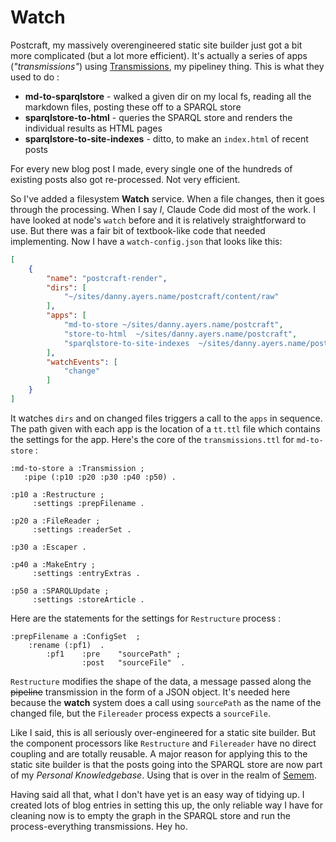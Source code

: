 # Watch

Postcraft, my massively overengineered static site builder just got a bit more complicated (but a lot more efficient). It's actually a series of apps (*"transmissions"*) using [Transmissions](https://github.com/danja/transmissions), my pipeliney thing. This is what they used to do :

* **md-to-sparqlstore** - walked a given dir on my local fs, reading all the markdown files, posting these off to a SPARQL store
* **sparqlstore-to-html** - queries the SPARQL store and renders the individual results as HTML pages
* **sparqlstore-to-site-indexes** - ditto, to make an `index.html` of recent posts

For every new blog post I made, every single one of the hundreds of existing posts also got re-processed. Not very efficient.

So I've added a filesystem **Watch** service. When a file changes, then it goes through the processing.
When I say *I*, Claude Code did most of the work. I have looked at node's `watch` before and it is relatively straightforward to use. But there was a fair bit of textbook-like code that needed implementing. Now I have a `watch-config.json` that looks like this:
```json
[
    {
        "name": "postcraft-render",
        "dirs": [
            "~/sites/danny.ayers.name/postcraft/content/raw"
        ],
        "apps": [
            "md-to-store ~/sites/danny.ayers.name/postcraft",
            "store-to-html  ~/sites/danny.ayers.name/postcraft",
            "sparqlstore-to-site-indexes  ~/sites/danny.ayers.name/postcraft"
        ],
        "watchEvents": [
            "change"
        ]
    }
]
```

It watches `dirs` and on changed files triggers a call to the `apps` in sequence. The path given with each app is the location of a `tt.ttl` file which contains the settings for the app. Here's the core of the `transmissions.ttl` for `md-to-store` :

```turtle
:md-to-store a :Transmission ;
   :pipe (:p10 :p20 :p30 :p40 :p50) .

:p10 a :Restructure ;
     :settings :prepFilename .

:p20 a :FileReader ;
     :settings :readerSet .

:p30 a :Escaper .

:p40 a :MakeEntry ;
     :settings :entryExtras .

:p50 a :SPARQLUpdate ;
     :settings :storeArticle .
```

Here are the statements for the settings for `Restructure` process :

```turtle
:prepFilename a :ConfigSet  ;
    :rename (:pf1)  .
        :pf1    :pre    "sourcePath" ;
                :post   "sourceFile"  .
```

`Restructure` modifies the shape of the data, a message passed along the ~~pipeline~~ transmission in the form of a JSON object. It's needed here because the **watch** system does a call using `sourcePath` as the name of the changed file, but the `Filereader` process expects a `sourceFile`. 

Like I said, this is all seriously over-engineered for a static site builder. But the component processors like `Restructure` and `Filereader` have no direct coupling and are totally reusable. A major reason for applying this to the static site builder is that the posts going into the SPARQL store are now part of my *Personal Knowledgebase*. Using that is over in the realm of [Semem](https://github.com/danja/semem).

Having said all that, what I don't have yet is an easy way of tidying up. I created lots of blog entries in setting this up, the only reliable way I have for cleaning now is to empty the graph in the SPARQL store and run the process-everything transmissions. Hey ho.
